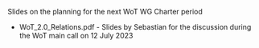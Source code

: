 Slides on the planning for the next WoT WG Charter period

* WoT_2.0_Relations.pdf - Slides by Sebastian for the discussion during the WoT main call on 12 July 2023
